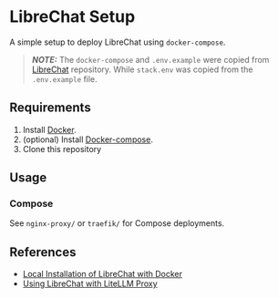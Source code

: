 # LibreChat Setup

A simple setup to deploy LibreChat using `docker-compose`.
> **_NOTE:_** The `docker-compose` and `.env.example` were copied from [LibreChat](https://github.com/danny-avila/LibreChat) repository. While `stack.env` was copied from the `.env.example` file.

## Requirements

1. Install [Docker](http://docker.io).
2. (optional) Install [Docker-compose](http://docs.docker.com/compose/install/).
3. Clone this repository

## Usage

### Compose

See `nginx-proxy/` or `traefik/` for Compose deployments.

## References
- [Local Installation of LibreChat with Docker](https://www.librechat.ai/docs/local/docker)
- [Using LibreChat with LiteLLM Proxy](https://www.librechat.ai/blog/2023-11-30_litellm)